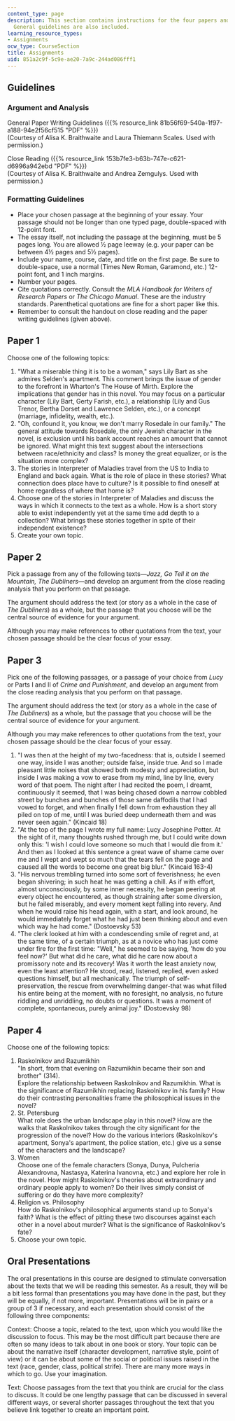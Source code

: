 ```yaml
---
content_type: page
description: This section contains instructions for the four papers and the oral presentation.
  General guidelines are also included.
learning_resource_types:
- Assignments
ocw_type: CourseSection
title: Assignments
uid: 851a2c9f-5c9e-ae20-7a9c-244ad086fff1
---
```


Guidelines
----------

### Argument and Analysis

General Paper Writing Guidelines ({{% resource_link 81b56f69-540a-1f97-a188-94e2f56cf515 "PDF" %}})  
(Courtesy of Alisa K. Braithwaite and Laura Thiemann Scales. Used with permission.)

Close Reading ({{% resource_link 153b7fe3-b63b-747e-c621-d6996a942ebd "PDF" %}})  
(Courtesy of Alisa K. Braithwaite and Andrea Zemgulys. Used with permission.)

### Formatting Guidelines

*   Place your chosen passage at the beginning of your essay. Your passage should not be longer than one typed page, double-spaced with 12-point font.
*   The essay itself, not including the passage at the beginning, must be 5 pages long. You are allowed ½ page leeway (e.g. your paper can be between 4½ pages and 5½ pages).
*   Include your name, course, date, and title on the first page. Be sure to double-space, use a normal (Times New Roman, Garamond, etc.) 12-point font, and 1 inch margins.
*   Number your pages.
*   Cite quotations correctly. Consult the _MLA Handbook for Writers of Research Papers_ or _The Chicago Manual_. These are the industry standards. Parenthetical quotations are fine for a short paper like this.
*   Remember to consult the handout on close reading and the paper writing guidelines (given above).

Paper 1
-------

Choose one of the following topics:

1.  "What a miserable thing it is to be a woman," says Lily Bart as she admires Selden's apartment. This comment brings the issue of gender to the forefront in Wharton's The House of Mirth. Explore the implications that gender has in this novel. You may focus on a particular character (Lily Bart, Gerty Farish, etc.), a relationship (Lily and Gus Trenor, Bertha Dorset and Lawrence Selden, etc.), or a concept (marriage, infidelity, wealth, etc.).
2.  "Oh, confound it, you know, we don't marry Rosedale in our family." The general attitude towards Rosedale, the only Jewish character in the novel, is exclusion until his bank account reaches an amount that cannot be ignored. What might this text suggest about the intersections between race/ethnicity and class? Is money the great equalizer, or is the situation more complex?
3.  The stories in Interpreter of Maladies travel from the US to India to England and back again. What is the role of place in these stories? What connection does place have to culture? Is it possible to find oneself at home regardless of where that home is?
4.  Choose one of the stories in Interpreter of Maladies and discuss the ways in which it connects to the text as a whole. How is a short story able to exist independently yet at the same time add depth to a collection? What brings these stories together in spite of their independent existence?
5.  Create your own topic.

Paper 2
-------

Pick a passage from any of the following texts—_Jazz, Go Tell it on the Mountain, The Dubliners_—and develop an argument from the close reading analysis that you perform on that passage.

The argument should address the text (or story as a whole in the case of _The Dubliners_) as a whole, but the passage that you choose will be the central source of evidence for your argument.

Although you may make references to other quotations from the text, your chosen passage should be the clear focus of your essay.

Paper 3
-------

Pick one of the following passages, or a passage of your choice from _Lucy_ or Parts I and II of _Crime and Punishment_, and develop an argument from the close reading analysis that you perform on that passage.

The argument should address the text (or story as a whole in the case of _The Dubliners_) as a whole, but the passage that you choose will be the central source of evidence for your argument.

Although you may make references to other quotations from the text, your chosen passage should be the clear focus of your essay.

1.  "I was then at the height of my two-facedness: that is, outside I seemed one way, inside I was another; outside false, inside true. And so I made pleasant little noises that showed both modesty and appreciation, but inside I was making a vow to erase from my mind, line by line, every word of that poem. The night after I had recited the poem, I dreamt, continuously it seemed, that I was being chased down a narrow cobbled street by bunches and bunches of those same daffodils that I had vowed to forget, and when finally I fell down from exhaustion they all piled on top of me, until I was buried deep underneath them and was never seen again." (Kincaid 18)
2.  "At the top of the page I wrote my full name: Lucy Josephine Potter. At the sight of it, many thoughts rushed through me, but I could write down only this: 'I wish I could love someone so much that I would die from it.' And then as I looked at this sentence a great wave of shame came over me and I wept and wept so much that the tears fell on the page and caused all the words to become one great big blur." (Kincaid 163-4)
3.  "His nervous trembling turned into some sort of feverishness; he even began shivering; in such heat he was getting a chill. As if with effort, almost unconsciously, by some inner necessity, he began peering at every object he encountered, as though straining after some diversion, but he failed miserably, and every moment kept falling into revery. And when he would raise his head again, with a start, and look around, he would immediately forget what he had just been thinking about and even which way he had come." (Dostoevsky 53)
4.  "The clerk looked at him with a condescending smile of regret and, at the same time, of a certain triumph, as at a novice who has just come under fire for the first time: "Well," he seemed to be saying, 'how do you feel now?' But what did he care, what did he care now about a promissory note and its recovery! Was it worth the least anxiety now, even the least attention? He stood, read, listened, replied, even asked questions himself, but all mechanically. The triumph of self-preservation, the rescue from overwhelming danger-that was what filled his entire being at the moment, with no foresight, no analysis, no future riddling and unriddling, no doubts or questions. It was a moment of complete, spontaneous, purely animal joy." (Dostoevsky 98)

Paper 4
-------

Choose one of the following topics:

1.  Raskolnikov and Razumikhin  
    "In short, from that evening on Razumikhin became their son and brother" (314).  
    Explore the relationship between Raskolnikov and Razumikhin. What is the significance of Razumikhin replacing Raskolnikov in his family? How do their contrasting personalities frame the philosophical issues in the novel?
2.  St. Petersburg  
    What role does the urban landscape play in this novel? How are the walks that Raskolnikov takes through the city significant for the progression of the novel? How do the various interiors (Raskolnikov's apartment, Sonya's apartment, the police station, etc.) give us a sense of the characters and the landscape?
3.  Women  
    Choose one of the female characters (Sonya, Dunya, Pulcheria Alexandrovna, Nastasya, Katerina Ivanovna, etc.) and explore her role in the novel. How might Raskolnikov's theories about extraordinary and ordinary people apply to women? Do their lives simply consist of suffering or do they have more complexity?
4.  Religion vs. Philosophy  
    How do Raskolnikov's philosophical arguments stand up to Sonya's faith? What is the effect of pitting these two discourses against each other in a novel about murder? What is the significance of Raskolnikov's fate?
5.  Choose your own topic.

Oral Presentations
------------------

The oral presentations in this course are designed to stimulate conversation about the texts that we will be reading this semester. As a result, they will be a bit less formal than presentations you may have done in the past, but they will be equally, if not more, important. Presentations will be in pairs or a group of 3 if necessary, and each presentation should consist of the following three components:

Context: Choose a topic, related to the text, upon which you would like the discussion to focus. This may be the most difficult part because there are often so many ideas to talk about in one book or story. Your topic can be about the narrative itself (character development, narrative style, point of view) or it can be about some of the social or political issues raised in the text (race, gender, class, political strife). There are many more ways in which to go. Use your imagination.

Text: Choose passages from the text that you think are crucial for the class to discuss. It could be one lengthy passage that can be discussed in several different ways, or several shorter passages throughout the text that you believe link together to create an important point.